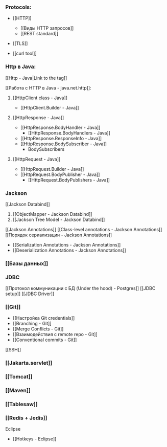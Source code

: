 

### Protocols:

- [[HTTP]]
	- [[Виды HTTP запросов]]
	- [[REST standard]]
- [[TLS]]

- [[curl tool]]



### Http в Java:
[[Http - Java|Link to the tag]]

[[Работа с HTTP в Java - java.net.http]]:

1. [[HttpClient class - Java]]
	-  [[HttpClient.Builder - Java]]
	
2. [[HttpResponse - Java]]
	- [[HttpResponse.BodyHandler - Java]]
		- [[HttpResponse.BodyHandlers - Java]]
	- [[HttpResponse.ResponseInfo - Java]]
	- [[HttpResponse.BodySubscriber - Java]]
		- BodySubscribers 
		
3. [[HttpRequest - Java]]
	- [[HttpRequest.Builder - Java]]
	- [[HttpRequest.BodyPublisher - Java]]
		- [[HttpRequest.BodyPublishers - Java]]


### Jackson

[[Jackson Databind]]

1. [[ObjectMapper - Jackson Databind]]
2. [[Jackson Tree Model - Jackson Databind]]

[[Jackson Annotations]]
[[Class-level annotations - Jackson Annotations]]
[[Порядок сериализации - Jackson Annotations]]
- [[Serialization Annotations - Jackson Annotations]]
- [[Deserialization Annotations - Jackson Annotations]]


### [[Базы данных]]

 
### JDBC
[[Протокол коммуникации с БД (Under the hood) - Postgres]]
[[JDBC setup]]
[[JDBC Driver]]

### [[Git]]
- [[Настройка Git credentials]]
- [[Branching - Git]]
- [[Merge Conflicts - Git]]
- [[Взаимодействия с remote repo - Git]]
- [[Conventional commits - Git]]

[[SSH]]

### [[Jakarta.servlet]]


### [[Tomcat]]


### [[Maven]]


### [[Tablesaw]]


### [[Redis + Jedis]]


Eclipse
- [[Hotkeys - Eclipse]]


